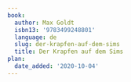 ```yaml
---
book:
  author: Max Goldt
  isbn13: '9783499248801'
  language: de
  slug: der-krapfen-auf-dem-sims
  title: Der Krapfen auf dem Sims
plan:
  date_added: '2020-10-04'
---
```

